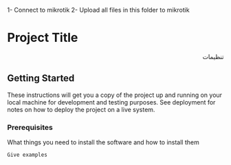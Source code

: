 
1- Connect to mikrotik
2- Upload all files in this folder to mikrotik

# Project Title

<div style="direction:rtl">تنظیمات</div>

## Getting Started

These instructions will get you a copy of the project up and running on your local machine for development and testing purposes. See deployment for notes on how to deploy the project on a live system.

### Prerequisites

What things you need to install the software and how to install them

```
Give examples
```
